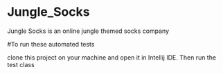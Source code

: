 # Jungle_Socks
Jungle Socks is an online jungle themed socks company

#To run these automated tests

clone this project on your machine and open it in Intellij IDE.
Then run the test class
